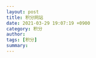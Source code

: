 ```yaml
---
layout: post
title: 积分网站
date: 2021-03-29 19:07:19 +0900
category: 积分
author: 
tags: [积分]
summary: 
---
```


